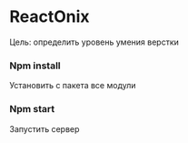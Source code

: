 # ReactOnix
Цель: определить уровень умения верстки

### Npm install
Установить с пакета все модули

### Npm start
Запустить сервер